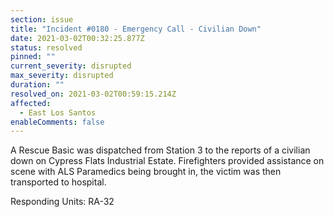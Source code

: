 ```yaml
---
section: issue
title: "Incident #0180 - Emergency Call - Civilian Down"
date: 2021-03-02T00:32:25.877Z
status: resolved
pinned: ""
current_severity: disrupted
max_severity: disrupted
duration: ""
resolved_on: 2021-03-02T00:59:15.214Z
affected:
  - East Los Santos
enableComments: false
---
```

A Rescue Basic was dispatched from Station 3 to the reports of a civilian down on Cypress Flats Industrial Estate. Firefighters provided assistance on scene with ALS Paramedics being brought in, the victim was then transported to hospital.

Responding Units: RA-32